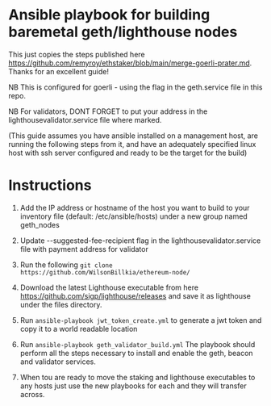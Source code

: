 # Ansible playbook for building baremetal geth/lighthouse nodes


This just copies the steps published here https://github.com/remyroy/ethstaker/blob/main/merge-goerli-prater.md. Thanks for an excellent guide!

NB This is configured for goerli - using the flag in the geth.service file in this repo.

NB For validators, DONT FORGET to put your address in the lighthousevalidator.service file where marked. 

(This guide assumes you have ansible installed on a management host, are running the following steps from it, and have an adequately specified linux host with ssh server configured and ready to be the target for the build) 

# Instructions

1. Add the IP address or hostname of the host you want to build to your inventory file (default: /etc/ansible/hosts) under a new group named geth_nodes 

2. Update --suggested-fee-recipient flag in the lighthousevalidator.service file with payment address for validator

3. Run the following `git clone https://github.com/WilsonBillkia/ethereum-node/`

4. Download the latest Lighthouse executable from here https://github.com/sigp/lighthouse/releases and save it as lighthouse under the files directory. 

5. Run `ansible-playbook jwt_token_create.yml` to generate a jwt token and copy it to a world readable location

6. Run `ansible-playbook geth_validator_build.yml` The playbook should perform all the steps necessary to install and enable the geth, beacon and validator services.

7. When tou are ready to move the staking and lighthouse executables to any hosts just use the new playbooks for each and they will transfer across.

